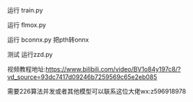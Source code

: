 运行 train.py

运行 flmox.py

运行 bconnx.py 把pth转onnx


测试 运行zzd.py


视频教程地址:https://www.bilibili.com/video/BV1o84y197c8/?vd_source=93dc7417d09246b7259569c65e2eb085


需要226算法并发或者其他模型可以联系这位大佬wx:z596918978